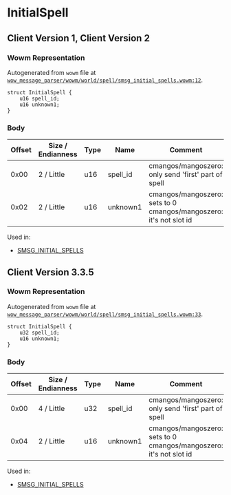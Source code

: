 # InitialSpell

## Client Version 1, Client Version 2

### Wowm Representation

Autogenerated from `wowm` file at [`wow_message_parser/wowm/world/spell/smsg_initial_spells.wowm:12`](https://github.com/gtker/wow_messages/tree/main/wow_message_parser/wowm/world/spell/smsg_initial_spells.wowm#L12).
```rust,ignore
struct InitialSpell {
    u16 spell_id;
    u16 unknown1;
}
```
### Body

| Offset | Size / Endianness | Type | Name | Comment |
| ------ | ----------------- | ---- | ---- | ------- |
| 0x00 | 2 / Little | u16 | spell_id | cmangos/mangoszero: only send 'first' part of spell |
| 0x02 | 2 / Little | u16 | unknown1 | cmangos/mangoszero: sets to 0<br/>cmangos/mangoszero: it's not slot id |


Used in:
* [SMSG_INITIAL_SPELLS](smsg_initial_spells.md)

## Client Version 3.3.5

### Wowm Representation

Autogenerated from `wowm` file at [`wow_message_parser/wowm/world/spell/smsg_initial_spells.wowm:33`](https://github.com/gtker/wow_messages/tree/main/wow_message_parser/wowm/world/spell/smsg_initial_spells.wowm#L33).
```rust,ignore
struct InitialSpell {
    u32 spell_id;
    u16 unknown1;
}
```
### Body

| Offset | Size / Endianness | Type | Name | Comment |
| ------ | ----------------- | ---- | ---- | ------- |
| 0x00 | 4 / Little | u32 | spell_id | cmangos/mangoszero: only send 'first' part of spell |
| 0x04 | 2 / Little | u16 | unknown1 | cmangos/mangoszero: sets to 0<br/>cmangos/mangoszero: it's not slot id |


Used in:
* [SMSG_INITIAL_SPELLS](smsg_initial_spells.md)

